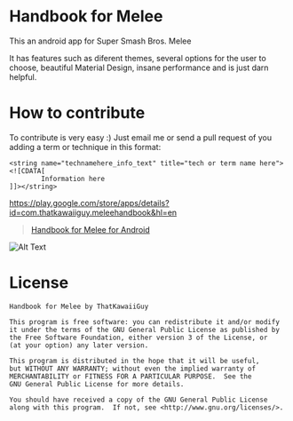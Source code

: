 # Handbook for Melee
This an android app for Super Smash Bros. Melee

It has features such as diferent themes, several options for the user to choose, beautiful Material Design, insane performance and is just darn helpful.

# How to contribute
To contribute is very easy :)
Just email me or send a pull request of you adding a term or technique in this format:
```
<string name="technamehere_info_text" title="tech or term name here"><![CDATA[
        Information here
]]></string>
```

https://play.google.com/store/apps/details?id=com.thatkawaiiguy.meleehandbook&hl=en

<blockquote class="imgur-embed-pub" lang="en" data-id="a/dMdtl"><a href="//imgur.com/a/dMdtl">Handbook for Melee for Android</a></blockquote><script async src="//s.imgur.com/min/embed.js" charset="utf-8"></script>

![Alt Text](http://i.imgur.com/sbxUYPT.png)

# License
```
Handbook for Melee by ThatKawaiiGuy

This program is free software: you can redistribute it and/or modify
it under the terms of the GNU General Public License as published by
the Free Software Foundation, either version 3 of the License, or
(at your option) any later version.

This program is distributed in the hope that it will be useful,
but WITHOUT ANY WARRANTY; without even the implied warranty of
MERCHANTABILITY or FITNESS FOR A PARTICULAR PURPOSE.  See the
GNU General Public License for more details.

You should have received a copy of the GNU General Public License
along with this program.  If not, see <http://www.gnu.org/licenses/>.
```
